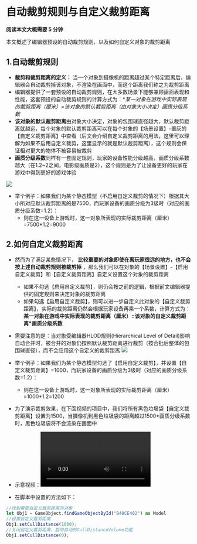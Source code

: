 # 自动裁剪规则与自定义裁剪距离

**阅读本文大概需要 5 分钟**

本文概述了编辑器预设的自动裁剪规则，以及如何自定义对象的裁剪距离

## 1.自动裁剪规则

* **裁剪和裁剪距离的定义：** 当一个对象到摄像机的距离超过某个特定距离后，编辑器会自动裁剪掉该对象，不渲染在画面中，而这个距离我们称之为裁剪距离
* 编辑器提供了一套预设的自动裁剪规则，在大多数场景下能够兼顾画面表现和性能，这套预设的自动裁剪规则的计算方式为：**某一对象在游戏中实际表现的裁剪距离（厘米）=该对象的默认裁剪距离（由对象大小决定）*画质分级系数**
* **该对象的默认裁剪距离**由对象大小决定，对象的包围球直径越大，默认裁剪距离就越远，每个对象的默认裁剪距离可以在每个对象的【场景设置】-置灰的【自定义裁剪距离】中查看（后文会介绍自定义裁剪距离的用法，这里可以理解为如果不启用自定义裁剪，这里显示的就是默认裁剪距离），这个规则会保证相对更大的物体不被容易被裁剪
* **画质分级系数**同样有一套固定规则，玩家的设备性能分级越高，画质分级系数越大（在1.2~2之间，电影级画质是2），这个规则是为了让设备更好的玩家在游戏中得到更好的游戏体验

![](https://cdn.233xyx.com/1684047509153_862.png)

* 举个例子：如果我们为某个静态模型（不启用自定义裁剪的情况下）根据其大小所对应默认裁剪距离的是7500，而玩家设备的画质分级为3级时（对应的画质分级系数=1.2）：
  * 则在这一设备上游戏时，这一对象所表现的实际裁剪距离（厘米）=7500*1.2=9000

## 2.如何自定义裁剪距离

* 然而为了满足某些情况下， **比较重要的对象即使在离玩家很远的地方，也不会按上述自动裁剪规则被裁剪掉** ，那么我们可以在对象的【场景设置】-【启用自定义裁剪】和【自定义裁剪距离】自定义设置这个对象的裁剪距离
  
  * 如果不勾选【启用自定义裁剪】，则仍会按之前的逻辑，根据前文编辑器提供的固定规则来决定对象的裁剪距离
  * 如果勾选【启用自定义裁剪】，则可以进一步自定义此对象的【自定义裁剪距离】，实际的裁剪距离仍然会根据玩家设备再乘一个系数，计算方式为：**某一对象在游戏中实际表现的裁剪距离（厘米）=该对象的自定义裁剪距离*画质分级系数**
* 需要注意的是：当对象受编辑器HLOD规则(Hierarchical Level of Detail)影响自动合并时，被合并的对象仍按照默认裁剪距离进行裁剪（按合批后整体的包围球直径），而不会应用这个自定义的裁剪距离
  ![](https://cdn.233xyx.com/1684047509024_715.png)
* 举个例子：如果我们为某个静态模型勾选了【启用自定义裁剪】，并设置【自定义裁剪距离】=1000，而玩家设备的画质分级为3级时（对应的画质分级系数=1.2）：
  
  * 则在这一设备上游戏时，这一对象所表现的实际裁剪距离（厘米）=1000*1.2=1200
* 为了演示裁剪效果，在下面视频的项目中，我们将所有黑色垃圾袋【自定义裁剪距离】设置为1500，当摄像机到黑色垃圾袋的距离超过1500*画质分级系数时，黑色垃圾袋将不会渲染在画面中

- 示意视频：<video controls src="https://cdn.233xyx.com/1684047509462_723.mp4"></video>

* 在脚本中设置的方法如下：

```TypeScript
//找到需要自定义裁剪距离的对象
let Obj1 = GameObject.findGameObjectById("B48CE402") as Model
//设置自定义裁剪距离
Obj1.setCullDistance(1000);
//关闭自定义裁剪距离，启用自动的CullDistanceVolume功能
Obj1.setCullDistance(0);
```
